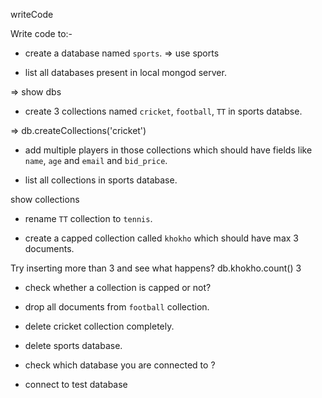 writeCode

Write code to:-

- create a database named `sports`.
 => use sports

- list all databases present in local mongod server.

=> show dbs

- create 3 collections named `cricket`, `football`, `TT` in sports databse.

=> db.createCollections('cricket')
   <!-- cheack collection -->
   <!-- show collections  -->

- add multiple players in those collections which should have fields like `name`, `age` and `email` and `bid_price`.

- list all collections in sports database.

show collections
<!-- TT
cricket
football -->

- rename `TT` collection to `tennis`.

<!-- db.TT.renameCollection('tennise') -->

- create a capped collection called `khokho` which should have max 3 documents.
<!-- db.createCollection('khokho',{capped:true, size: 3342,max :3}) -->

  Try inserting more than 3 and see what happens?
db.khokho.count()
3

- check whether a collection is capped or not?
<!-- db.khokho.isCapped()
true -->

- drop all documents from `football` collection.
 <!-- db.football.remove({}) -->

- delete cricket collection completely.
<!-- db.cricket.drop() -->

- delete sports database.

<!-- db.dropDatabase() -->

- check which database you are connected to ?
<!-- db -->
- connect to test database
<!-- use test -->
